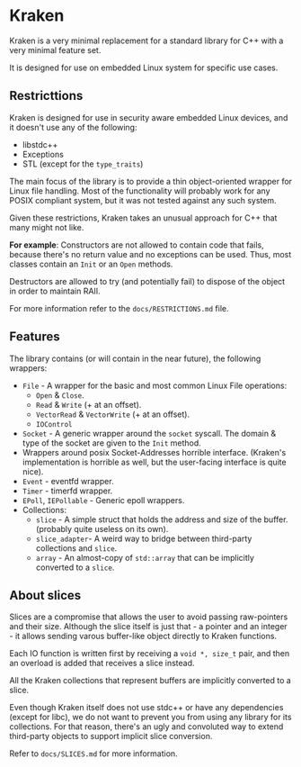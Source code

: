 # Kraken #

Kraken is a very minimal replacement for a standard library for C++ with a very minimal feature set.

It is designed for use on embedded Linux system for specific use cases.

## Restricttions ##
Kraken is designed for use in security aware embedded Linux devices, and it doesn't use any of the following:
 - libstdc++
 - Exceptions
 - STL (except for the `type_traits`)

The main focus of the library is to provide a thin object-oriented wrapper for Linux file handling.
Most of the functionality will probably work for any POSIX compliant system, but it was not tested against any such system.

Given these restrictions, Kraken takes an unusual approach for C++ that many might not like.

__For example__:
Constructors are not allowed to contain code that fails, because there's no return value and no exceptions can be used. 
Thus, most classes contain an `Init` or an `Open` methods.

Destructors are allowed to try (and potentially fail) to dispose of the object in order to maintain RAII.

For more information refer to the `docs/RESTRICTIONS.md` file.

## Features ##
The library contains (or will contain in the near future), the following wrappers:
- `File` - A wrapper for the basic and most common Linux File operations:
  - `Open` & `Close`.
  - `Read` & `Write` (+ at an offset).
  - `VectorRead` & `VectorWrite` (+ at an offset).
  - `IOControl`
- `Socket` - A generic wrapper around the `socket` syscall. The domain & type of the socket are given to the `Init` method.
- Wrappers around posix Socket-Addresses horrible interface. (Kraken's implementation is horrible as well, but the user-facing interface is quite nice).
- `Event` - eventfd wrapper.
- `Timer` - timerfd wrapper.
- `EPoll`, `IEPollable` - Generic epoll wrappers.
- Collections:
  - `slice` - A simple struct that holds the address and size of the buffer. (probably quite useless on its own).
  - `slice_adapter`- A weird way to bridge between third-party collections and `slice`.
  - `array` - An almost-copy of `std::array` that can be implicitly converted to a `slice`.

## About slices ##
Slices are a compromise that allows the user to avoid passing raw-pointers and their size.
Although the slice itself is just that - a pointer and an integer - it allows sending varous buffer-like object directly to Kraken functions.

Each IO function is written first by receiving a `void *, size_t` pair, and then an overload is added that receives a slice instead.
  
All the Kraken collections that represent buffers are implicitly converted to a slice.

Even though Kraken itself does not use stdc++ or have any dependencies (except for libc), we do not want to prevent you
from using any library for its collections.
For that reason, there's an ugly and convoluted way to extend third-party objects to support implicit slice conversion.

Refer to `docs/SLICES.md` for more information.